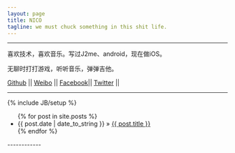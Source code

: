 ```yaml
---
layout: page
title: NICO
tagline: we must chuck something in this shit life.
---
```


------------

喜欢技术，喜欢音乐。写过J2me、android，现在做iOS。

无聊时打打游戏，听听音乐，弹弹吉他。

[Github](https://github.com/demonnico)      ||
[Weibo](http://weibo.com/demont)  			||
[Facebook](http://www.facebook.com/demon1105)||
[Twitter](http://twitter.com/demonNico) ||

------------

{% include JB/setup %}

<ul class="posts">
  {% for post in site.posts %}
    <li><span>{{ post.date | date_to_string }}</span> &raquo; <a href="{{ BASE_PATH }}{{ post.url }}">{{ post.title }}</a></li>
  {% endfor %}
</ul>
------------

<!--## To-Do

This theme is still unfinished. If you'd like to be added as a contributor, [please fork](http://github.com/plusjade/jekyll-bootstrap)!
We need to clean up the themes, make theme usage guides with theme-specific markup examples.-->


